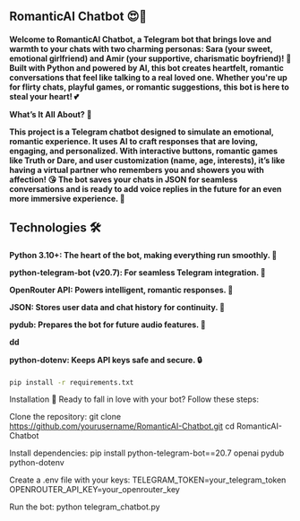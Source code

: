 <h2>RomanticAI Chatbot 😍💬</h2>

<h4>
Welcome to RomanticAI Chatbot, a Telegram bot that brings love and warmth to your chats with two charming personas: Sara (your sweet, emotional girlfriend) and Amir (your supportive, charismatic boyfriend)! 🌹 Built with Python and powered by AI, this bot creates heartfelt, romantic conversations that feel like talking to a real loved one. Whether you're up for flirty chats, playful games, or romantic suggestions, this bot is here to steal your heart! 💕


What’s It All About? 💞

This project is a Telegram chatbot designed to simulate an emotional, romantic experience. It uses AI to craft responses that are loving, engaging, and personalized. With interactive buttons, romantic games like Truth or Dare, and user customization (name, age, interests), it’s like having a virtual partner who remembers you and showers you with affection! 😘 The bot saves your chats in JSON for seamless conversations and is ready to add voice replies in the future for an even more immersive experience. 🚀

</h4>

<h2>
Technologies 🛠️
</h2>

<h4>


Python 3.10+: The heart of the bot, making everything run smoothly. 🐍



python-telegram-bot (v20.7): For seamless Telegram integration. 📱



OpenRouter API: Powers intelligent, romantic responses. 🤖



JSON: Stores user data and chat history for continuity. 📁



pydub: Prepares the bot for future audio features. 🎵


dd    


python-dotenv: Keeps API keys safe and secure. 🔒
</h4>


```bash
pip install -r requirements.txt
```

Installation 🚀
Ready to fall in love with your bot? Follow these steps:  

Clone the repository:  git clone https://github.com/yourusername/RomanticAI-Chatbot.git
cd RomanticAI-Chatbot


Install dependencies:  pip install python-telegram-bot==20.7 openai pydub python-dotenv


Create a .env file with your keys:  TELEGRAM_TOKEN=your_telegram_token
OPENROUTER_API_KEY=your_openrouter_key


Run the bot:  python telegram_chatbot.py








